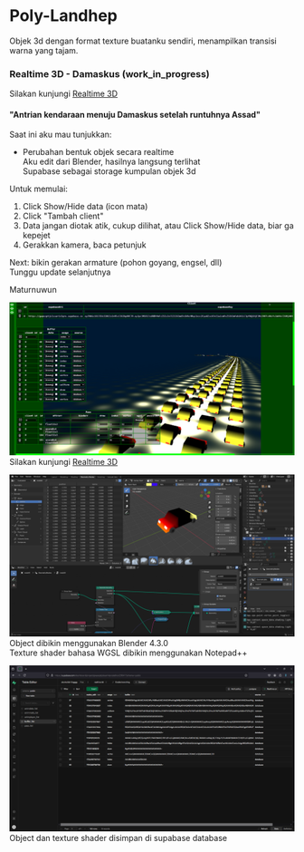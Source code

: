 # Poly-Landhep  
  
Objek 3d dengan format texture buatanku sendiri, menampilkan transisi warna yang tajam.
  
### Realtime 3D - Damaskus (work_in_progress)
Silakan kunjungi [Realtime 3D](https://angkasamuhammad.github.io/Poly-Landhep/Poly%20Landhep/v3/projects/realtime3d/realtime3d.html)  
  
#### "Antrian kendaraan menuju Damaskus setelah runtuhnya Assad"  
  
Saat ini aku mau tunjukkan:  
- Perubahan bentuk objek secara realtime  
	Aku edit dari Blender, hasilnya langsung terlihat  
	Supabase sebagai storage kumpulan objek 3d  
  
Untuk memulai:  
1. Click Show/Hide data (icon mata)  
2. Click "Tambah client"  
3. Data jangan diotak atik, cukup dilihat, atau Click Show/Hide data, biar ga kepejet  
4. Gerakkan kamera, baca petunjuk  
  
Next: bikin gerakan armature (pohon goyang, engsel, dll)  
Tunggu update selanjutnya  
  
Maturnuwun  

![tampilan gambar](image/utama.png)  
Silakan kunjungi [Realtime 3D](https://angkasamuhammad.github.io/Poly-Landhep/Poly%20Landhep/v3/projects/realtime3d/realtime3d.html)  
  
![tampilan gambar](image/blender.png)  
Object dibikin menggunakan Blender 4.3.0  
Texture shader bahasa WGSL dibikin menggunakan Notepad++  
  
![tampilan gambar](image/supabase.png)  
Object dan texture shader disimpan di supabase database  
